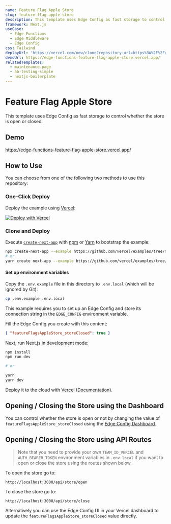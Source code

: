 ```yaml
---
name: Feature Flag Apple Store
slug: feature-flag-apple-store
description: This template uses Edge Config as fast storage to control whether an store is open or closed.
framework: Next.js
useCase:
  - Edge Functions
  - Edge Middleware
  - Edge Config
css: Tailwind
deployUrl: 'https://vercel.com/new/clone?repository-url=https%3A%2F%2Fgithub.com%2Fvercel%2Fexamples%2Ftree%2Fmain%2Fedge-middleware%2Ffeature-flag-apple-store&project-name=feature-flag-apple-store&repo-name=feature-flag-apple-store&env=EDGE_CONFIG&edge-config-stores=%7B"EDGE_CONFIG"%3A%7B"featureFlagsAppleStore_storeClosed"%3Atrue%7D%7D'
demoUrl: https://edge-functions-feature-flag-apple-store.vercel.app/
relatedTemplates:
  - maintenance-page
  - ab-testing-simple
  - nextjs-boilerplate
---
```


# Feature Flag Apple Store

This template uses Edge Config as fast storage to control whether the store is open or closed.

## Demo

https://edge-functions-feature-flag-apple-store.vercel.app/

## How to Use

You can choose from one of the following two methods to use this repository:

### One-Click Deploy

Deploy the example using [Vercel](https://vercel.com?utm_source=github&utm_medium=readme&utm_campaign=vercel-examples):

[![Deploy with Vercel](https://vercel.com/button)](https://vercel.com/new/clone?repository-url=https%3A%2F%2Fgithub.com%2Fvercel%2Fexamples%2Ftree%2Fmain%2Fedge-middleware%2Ffeature-flag-apple-store&project-name=feature-flag-apple-store&repo-name=feature-flag-apple-store&env=EDGE_CONFIG&edge-config-stores=%7B"EDGE_CONFIG"%3A%7B"featureFlagsAppleStore_storeClosed"%3Atrue%7D%7D)

### Clone and Deploy

Execute [`create-next-app`](https://github.com/vercel/next.js/tree/canary/packages/create-next-app) with [npm](https://docs.npmjs.com/cli/init) or [Yarn](https://yarnpkg.com/lang/en/docs/cli/create/) to bootstrap the example:

```bash
npx create-next-app --example https://github.com/vercel/examples/tree/main/edge-middleware/feature-flag-apple-store
# or
yarn create next-app --example https://github.com/vercel/examples/tree/main/edge-middleware/feature-flag-apple-store
```

#### Set up environment variables

Copy the `.env.example` file in this directory to `.env.local` (which will be ignored by Git):

```bash
cp .env.example .env.local
```

This example requires you to set up an Edge Config and store its connection string in the `EDGE_CONFIG` environment variable.

Fill the Edge Config you create with this content:

```json
{ "featureFlagsAppleStore_storeClosed": true }
```

Next, run Next.js in development mode:

```bash
npm install
npm run dev

# or

yarn
yarn dev
```

Deploy it to the cloud with [Vercel](https://vercel.com/new?utm_source=github&utm_medium=readme&utm_campaign=edge-middleware-eap) ([Documentation](https://nextjs.org/docs/deployment)).

## Opening / Closing the Store using the Dashboard

You can control whether the store is open or not by changing the value of `featureFlagsAppleStore_storeClosed` using the [Edge Config Dashboard](https://vercel.com/docs/concepts/edge-network/edge-config/edge-config-dashboard#manage-edge-configs).

## Opening / Closing the Store using API Routes

> Note that you need to provide your own `TEAM_ID_VERCEL` and `AUTH_BEARER_TOKEN` environment variables in `.env.local` if you want to open or close the store using the routes shown below.

To open the store go to:

```
http://localhost:3000/api/store/open
```

To close the store go to:

```
http://localhost:3000/api/store/close
```

Alternatively you can use the Edge Config UI in your Vercel dashboard to update the `featureFlagsAppleStore_storeClosed` value directly.
